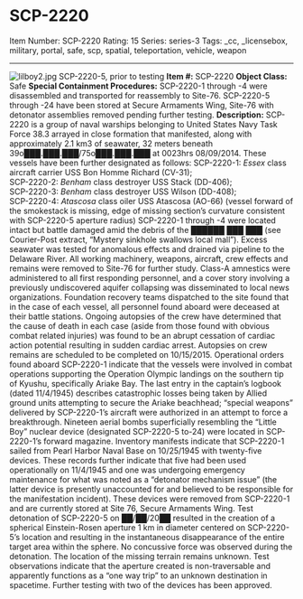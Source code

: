 # SCP-2220
Item Number: SCP-2220
Rating: 15
Series: series-3
Tags: _cc, _licensebox, military, portal, safe, scp, spatial, teleportation, vehicle, weapon

---

![lilboy2.jpg](https://scp-wiki.wdfiles.com/local--files/scp-2220/lilboy2.jpg)
SCP-2220-5, prior to testing
**Item #:** SCP-2220
**Object Class:** Safe
**Special Containment Procedures:** SCP-2220-1 through -4 were disassembled and transported for reassembly to Site-76. SCP-2220-5 through -24 have been stored at Secure Armaments Wing, Site-76 with detonator assemblies removed pending further testing.
**Description:** SCP-2220 is a group of naval warships belonging to United States Navy Task Force 38.3 arrayed in close formation that manifested, along with approximately 2.1 km3 of seawater, 32 meters beneath 39o███.███.███/75o███.███.███ at 0023hrs 08/09/2014. These vessels have been further designated as follows:
SCP-2220-1: _Essex_ class aircraft carrier USS Bon Homme Richard (CV-31);  
SCP-2220-2: _Benham_ class destroyer USS Stack (DD-406);  
SCP-2220-3: _Benham_ class destroyer USS Wilson (DD-408);  
SCP-2220-4: _Atascosa_ class oiler USS Atascosa (AO-66) (vessel forward of the smokestack is missing, edge of missing section’s curvature consistent with SCP-2220-5 aperture radius)
SCP-2220-1 through -4 were located intact but battle damaged amid the debris of the ██████ ███ ███ (see Courier-Post extract, “Mystery sinkhole swallows local mall”). Excess seawater was tested for anomalous effects and drained via pipeline to the Delaware River. All working machinery, weapons, aircraft, crew effects and remains were removed to Site-76 for further study. Class-A amnestics were administered to all first responding personnel, and a cover story involving a previously undiscovered aquifer collapsing was disseminated to local news organizations. Foundation recovery teams dispatched to the site found that in the case of each vessel, all personnel found aboard were deceased at their battle stations. Ongoing autopsies of the crew have determined that the cause of death in each case (aside from those found with obvious combat related injuries) was found to be an abrupt cessation of cardiac action potential resulting in sudden cardiac arrest. Autopsies on crew remains are scheduled to be completed on 10/15/2015. Operational orders found aboard SCP-2220-1 indicate that the vessels were involved in combat operations supporting the Operation Olympic landings on the southern tip of Kyushu, specifically Ariake Bay. The last entry in the captain’s logbook (dated 11/4/1945) describes catastrophic losses being taken by Allied ground units attempting to secure the Ariake beachhead; “special weapons” delivered by SCP-2220-1’s aircraft were authorized in an attempt to force a breakthrough.
Nineteen aerial bombs superficially resembling the “Little Boy” nuclear device (designated SCP-2220-5 to-24) were located in SCP-2220-1’s forward magazine. Inventory manifests indicate that SCP-2220-1 sailed from Pearl Harbor Naval Base on 10/25/1945 with twenty-five devices. These records further indicate that five had been used operationally on 11/4/1945 and one was undergoing emergency maintenance for what was noted as a “detonator mechanism issue” (the latter device is presently unaccounted for and believed to be responsible for the manifestation incident). These devices were removed from SCP-2220-1 and are currently stored at Site 76, Secure Armaments Wing.
Test detonation of SCP-2220-5 on ██/██/20██ resulted in the creation of a spherical Einstein-Rosen aperture 1 km in diameter centered on SCP-2220-5’s location and resulting in the instantaneous disappearance of the entire target area within the sphere. No concussive force was observed during the detonation. The location of the missing terrain remains unknown. Test observations indicate that the aperture created is non-traversable and apparently functions as a “one way trip” to an unknown destination in spacetime. Further testing with two of the devices has been approved.